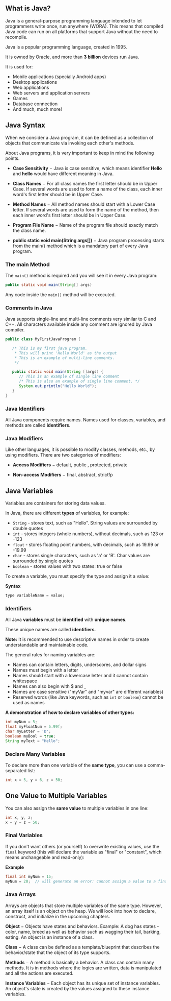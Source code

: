 

## What is Java?

Java is a general-purpose programming language intended to let programmers write once, run anywhere (WORA). This means that compiled Java code can run on all platforms that support Java without the need to recompile.

Java is a popular programming language, created in 1995.

It is owned by Oracle, and more than **3 billion** devices run Java.

It is used for:

-   Mobile applications (specially Android apps)
-   Desktop applications
-   Web applications
-   Web servers and application servers
-   Games
-   Database connection
-   And much, much more!


## Java Syntax

When we consider a Java program, it can be defined as a collection of objects that communicate via invoking each other's methods.

About Java programs, it is very important to keep in mind the following points.

-   **Case Sensitivity** − Java is case sensitive, which means identifier **Hello** and **hello** would have different meaning in Java.

-   **Class Names** − For all class names the first letter should be in Upper Case. If several words are used to form a name of the class, each inner word's first letter should be in Upper Case.
   
-   **Method Names** − All method names should start with a Lower Case letter. If several words are used to form the name of the method, then each inner word's first letter should be in Upper Case.   
   
-   **Program File Name** − Name of the program file should exactly match the class name.

-   **public static void main(String args[])** − Java program processing starts from the main() method which is a mandatory part of every Java program.



### The main Method

The `main()` method is required and you will see it in every Java program:

```java
public static void main(String[] args)
```

Any code inside the `main()` method will be executed.


### Comments in Java

Java supports single-line and multi-line comments very similar to C and C++. All characters available inside any comment are ignored by Java compiler.


```java
public class MyFirstJavaProgram {

   /* This is my first java program.
    * This will print 'Hello World' as the output
    * This is an example of multi-line comments.
    */

   public static void main(String []args) {
      // This is an example of single line comment
      /* This is also an example of single line comment. */
      System.out.println("Hello World");
   }
}
```


### Java Identifiers

All Java components require names. Names used for classes, variables, and methods are called **identifiers**.


### Java Modifiers

Like other languages, it is possible to modify classes, methods, etc., by using modifiers. There are two categories of modifiers:

-   **Access Modifiers** − default, public , protected, private

-   **Non-access Modifiers** − final, abstract, strictfp


## Java Variables

Variables are containers for storing data values.

In Java, there are different **types** of variables, for example:

-   `String` - stores text, such as "Hello". String values are surrounded by double quotes
-   `int` - stores integers (whole numbers), without decimals, such as 123 or -123
-   `float` - stores floating point numbers, with decimals, such as 19.99 or -19.99
-   `char` - stores single characters, such as 'a' or 'B'. Char values are surrounded by single quotes
-   `boolean` - stores values with two states: true or false


To create a variable, you must specify the type and assign it a value:

**Syntax**
```java
type variableName = value;
```


### Identifiers

All Java **variables** must be **identified** with **unique names**.

These unique names are called **identifiers**.

**Note:** It is recommended to use descriptive names in order to create understandable and maintainable code.


The general rules for naming variables are:

-   Names can contain letters, digits, underscores, and dollar signs
-   Names must begin with a letter
-   Names should start with a lowercase letter and it cannot contain whitespace
-   Names can also begin with $ and _
-   Names are case sensitive ("myVar" and "myvar" are different variables)
-   Reserved words (like Java keywords, such as `int` or `boolean`) cannot be used as names


**A demonstration of how to declare variables of other types:**
```java
int myNum = 5;
float myFloatNum = 5.99f;
char myLetter = 'D';
boolean myBool = true;
String myText = "Hello";
```



### Declare Many Variables

To declare more than one variable of the **same type**, you can use a comma-separated list:

```java
int x = 5, y = 6, z = 50;
```



## One Value to Multiple Variables

You can also assign the **same value** to multiple variables in one line:


```java
int x, y, z;
x = y = z = 50;
```



### Final Variables

If you don't want others (or yourself) to overwrite existing values, use the `final` keyword (this will declare the variable as "final" or "constant", which means unchangeable and read-only):

**Example**
```java
final int myNum = 15;
myNum = 20;  // will generate an error: cannot assign a value to a final variable
```





### Java Arrays

Arrays are objects that store multiple variables of the same type. However, an array itself is an object on the heap. We will look into how to declare, construct, and initialize in the upcoming chapters.









**Object** − Objects have states and behaviors. Example: A dog has states - color, name, breed as well as behavior such as wagging their tail, barking, eating. An object is an instance of a class.

**Class** − A class can be defined as a template/blueprint that describes the behavior/state that the object of its type supports.

**Methods** − A method is basically a behavior. A class can contain many methods. It is in methods where the logics are written, data is manipulated and all the actions are executed.

**Instance Variables** − Each object has its unique set of instance variables. An object's state is created by the values assigned to these instance variables.
